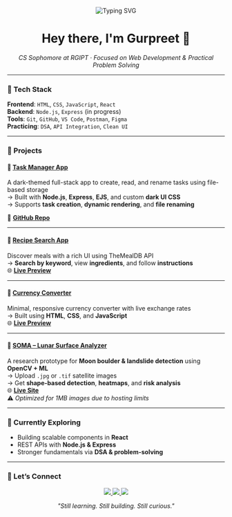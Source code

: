 <p align="center">
  <img src="https://readme-typing-svg.demolab.com?font=Fira+Code&duration=3000&pause=1000&center=true&vCenter=true&width=500&lines=Full-Stack+Dev+in+Progress;Building+Clean+%26+Practical+Apps;Learning+by+Doing;Exploring+React%2C+Node+%26+Beyond" alt="Typing SVG" />
</p>

<h1 align="center">Hey there, I'm Gurpreet 👋</h1>

<p align="center"><i>CS Sophomore at RGIPT · Focused on Web Development & Practical Problem Solving</i></p>

---

### 🧰 Tech Stack

**Frontend**: `HTML`, `CSS`, `JavaScript`, `React`  
**Backend**: `Node.js`, `Express` (in progress)  
**Tools**: `Git`, `GitHub`, `VS Code`, `Postman`, `Figma`  
**Practicing**: `DSA`, `API Integration`, `Clean UI`

---

### 🚀 Projects

#### 🔹 [Task Manager App](https://github.com/Grt-404/task-manager-app)
A dark-themed full-stack app to create, read, and rename tasks using file-based storage  
→ Built with **Node.js**, **Express**, **EJS**, and custom **dark UI CSS**  
→ Supports **task creation**, **dynamic rendering**, and **file renaming**  
 
📁 **[GitHub Repo](https://github.com/Grt-404/task-manager-app)**

---

#### 🔹 [Recipe Search App](https://grt-404.github.io/Recipe-Search-App/)
Discover meals with a rich UI using TheMealDB API  
→ **Search by keyword**, view **ingredients**, and follow **instructions**  
🌐 **[Live Preview](https://grt-404.github.io/Recipe-Search-App/)**

---

#### 🔹 [Currency Converter](https://grt-404.github.io/Currency-converter/)
Minimal, responsive currency converter with live exchange rates  
→ Built using **HTML**, **CSS**, and **JavaScript**  
🌐 **[Live Preview](https://grt-404.github.io/Currency-converter/)**

---

#### 🔹 [SOMA – Lunar Surface Analyzer](https://soma-zspu.onrender.com/)
A research prototype for **Moon boulder & landslide detection** using **OpenCV + ML**  
→ Upload `.jpg` or `.tif` satellite images  
→ Get **shape-based detection**, **heatmaps**, and **risk analysis**  
🌐 **[Live Site](https://soma-zspu.onrender.com/)**  
⚠️ *Optimized for 1MB images due to hosting limits*

---

### 📌 Currently Exploring

- Building scalable components in **React**  
- REST APIs with **Node.js & Express**  
- Stronger fundamentals via **DSA & problem-solving**

---

### 🤝 Let’s Connect

<p align="center">
  <a href="https://linkedin.com/in/gurpreet-arora-938328343" target="_blank">
    <img src="https://img.shields.io/badge/LINKEDIN-0A66C2?style=for-the-badge&logo=linkedin&logoColor=white"/>
  </a>
  <a href="https://github.com/Grt-404" target="_blank">
    <img src="https://img.shields.io/badge/GITHUB-181717?style=for-the-badge&logo=github&logoColor=white"/>
  </a>
  <a href="mailto:24cs3022@rgipt.ac.in" target="_blank">
    <img src="https://img.shields.io/badge/GMAIL-D14836?style=for-the-badge&logo=gmail&logoColor=white"/>
  </a>
</p>

<p align="center"><i>"Still learning. Still building. Still curious."</i></p>

